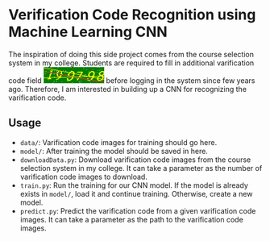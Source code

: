 # Verification Code Recognition using Machine Learning CNN

The inspiration of doing this side project comes from the course selection system in my college. Students are required to fill in additional varification code field ![varification code image](data/199798.png) before logging in the system since few years ago. Therefore, I am interested in building up a CNN for recognizing the varification code.

## Usage

- `data/`: Varification code images for training should go here.
- `model/`: After training the model should be saved in here.
- `downloadData.py`: Download varification code images from the course selection system in my college. It can take a parameter as the number of varification code images to download.
- `train.py`: Run the training for our CNN model. If the model is already exists in `model/`, load it and continue training. Otherwise, create a new model.
- `predict.py`: Predict the varification code from a given varification code images. It can take a parameter as the path to the varification code images.

